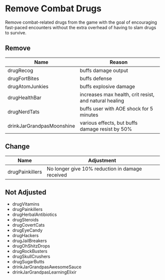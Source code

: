 # Remove Combat Drugs

Remove combat-related drugs from the game with the goal of encouraging fast-paced encounters without the extra overhead of having to slam drugs to survive.

## Remove

Name | Reason
--- | ---
drugRecog | buffs damage output
drugFortBites | buffs defense
drugAtomJunkies | buffs explosive damage
drugHealthBar | increases max health, crit resist, and natural healing
drugNerdTats | buffs user with AOE shock for 5 minutes
drinkJarGrandpasMoonshine | various effects, but buffs damage resist by 50%

## Change

Name | Adjustment
--- | ---
drugPainkillers | No longer give 10% reduction in damage received

## Not Adjusted

- drugVitamins
- drugPainkillers
- drugHerbalAntibiotics
- drugSteroids
- drugCovertCats
- drugEyeCandy
- drugHackers
- drugJailBreakers
- drugOhShitzDrops
- drugRockBusters
- drugSkullCrushers
- drugSugarButts
- drinkJarGrandpasAwesomeSauce
- drinkJarGrandpasLearningElixir
